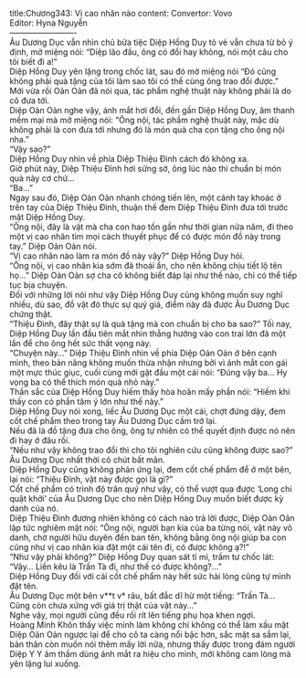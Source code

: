 title:Chương343: Vị cao nhân nào
content:
Convertor: Vovo<br>Editor: Hyna Nguyễn<br>————————-<br>Âu Dương Dục vẫn nhìn chủ bữa tiệc Diệp Hồng Duy tỏ vẻ vẫn chưa từ bỏ ý định, mở miệng nói: “Diệp lão đầu, ông có đổi hay không, nói một câu cho tôi biết đi a!”<br>Diệp Hồng Duy yên lặng trong chốc lát, sau đó mở miệng nói “Đó cũng không phải quà tặng của tôi làm sao tôi có thể cùng ông trao đổi được.”<br>Mới vừa rồi Oản Oản đã nói qua, tác phẩm nghệ thuật này không phải là do cô đưa tới.<br>Diệp Oản Oản nghe vậy, ánh mắt hơi đổi, đến gần Diệp Hồng Duy, âm thanh mềm mại mà mở miệng nói: “Ông nội, tác phẩm nghệ thuật này, mặc dù không phải là con đưa tới nhưng đó là món quà cha con tặng cho ông nội nha.”<br>“Vậy sao?”<br>Diệp Hồng Duy nhìn về phía Diệp Thiệu Đình cách đó không xa.<br>Giờ phút này, Diệp Thiệu Đình hơi sửng sờ, ông lúc nào thì chuẩn bị món quà này cơ chứ…<br>“Ba…”<br>Ngay sau đó, Diệp Oản Oản nhanh chóng tiến lên, một cánh tay khoác ở trên tay của Diệp Thiệu Đình, thuận thế đem Diệp Thiệu Đình đưa tới trước mặt Diệp Hồng Duy.<br>“Ông nội, đây là vật mà cha con hao tốn gần như thời gian nửa năm, đi theo một vị cao nhân tìm mọi cách thuyết phục để có được món đồ này trong tay.” Diệp Oản Oản nói.<br>“Vị cao nhân nào làm ra món đồ này vậy?” Diệp Hồng Duy hỏi.<br>“Ông nội, vị cao nhân kia sớm đã thoái ẩn, cho nên không chịu tiết lộ tên họ…” Diệp Oản Oản sợ cha cô không biết đáp lại như thế nào, chỉ có thể tiếp tục bịa chuyện.<br>Đối với những lời nói như vậy Diệp Hồng Duy cũng không muốn suy nghĩ nhiều, dù sao, đồ vật đó thực sự quý giá, điểm này đã được Âu Dương Dục chứng thật.<br>“Thiệu Đình, đây thật sự là quà tặng mà con chuẩn bị cho ba sao?” Tối nay, Diệp Hồng Duy lần đầu tiên mắt nhìn thẳng hướng vào con trai lớn đã một lần để cho ông hết sức thất vọng này.<br>“Chuyện này…” Diệp Thiệu Đình nhìn về phía Diệp Oản Oản ở bên cạnh mình, theo bản năng không muốn thừa nhận nhưng bởi vì ánh mắt con gái một mực thúc giục, cuối cùng mới gật đầu một cái nói: “Đúng vậy ba… Hy vọng ba có thể thích món quà nhỏ này.”<br>Thần sắc của Diệp Hồng Duy hiếm thấy hòa hoãn mấy phần nói: “Hiếm khi thấy con có phần tâm ý lớn như thế này.”<br>Diệp Hồng Duy nói xong, liếc Âu Dương Dục một cái, chợt đứng dậy, đem cốt chế phẩm theo trong tay Âu Dương Dục cầm trở lại.<br>Nếu đã là đồ tặng đưa cho ông, ông tự nhiên có thể quyết định được nó nên đi hay ở đâu rồi.<br>“Nếu như vậy không trao đổi thì cho tôi nghiên cứu cũng không được sao?” Âu Dương Dục nhất thời có chút bất mãn.<br>Diệp Hồng Duy cũng không phản ứng lại, đem cốt chế phẩm để ở một bên, lại nói: “Thiệu Đình, vật này được gọi là gì?”<br>Cốt chế phẩm có trình độ trân quý như vậy, có thể vượt qua được ‘Long chi quật khởi’ của Âu Dương Dục cho nên Diệp Hồng Duy muốn biết được kỳ danh của nó.<br>Diệp Thiệu Đình đương nhiên không có cách nào trả lời được, Diệp Oản Oản lập tức nghiêm mặt nói: “Ông nội, người bạn kia của ba từng nói, vật này vô danh, chờ người hữu duyên đến ban tên, không bằng ông nội giúp ba con cũng như vị cao nhân kia đặt một cái tên đi, có được không ạ?!”<br>“Như vậy phải không?” Diệp Hồng Duy quan sát tỉ mỉ, trầm tư chốc lát: “Vậy… Liền kêu là Trấn Tà đi, như thế có được không?…”<br>Diệp Hồng Duy đối với cái cốt chế phẩm này hết sức hài lòng cũng tự mình đặt tên.<br>Âu Dương Dục một bên v**t v* râu, bất đắc dĩ hừ một tiếng: “Trấn Tà… Cũng còn chưa xứng với giá trị thật của vật này…”<br>Nghe vậy, mọi người cũng đều rối rít lên tiếng phụ họa khen ngợi.<br>Hoàng Minh Khôn thấy việc mình làm không chỉ không có thể làm xấu mặt Diệp Oản Oản ngược lại để cho cô ta càng nổi bậc hơn, sắc mặt sa sầm lại, bản thân còn muốn nói thêm mấy lời nữa, nhưng thấy được trong đám người Diệp Y Y âm thầm dùng ánh mắt ra hiệu cho mình, mới không cam lòng mà yên lặng lui xuống.